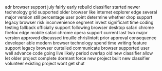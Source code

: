 adr browser support july fairly early rebuild classifier started newer technology grid supported older browser like internet explorer edge several major version still percentage user point determine whether drop support legacy browser risk inconvenience segment invest significant time coding testing fallback officially support following browser desktop safari chrome firefox edge mobile safari chrome opera support current last two major version approved discussed trouille chrislintott prior approval consequence developer able modern browser technology spend time writing feature support legacy browser curtailed communicate browser supported user well advance code going live likely period overlap old new classifier allow let older project complete dormant force new project built new classifier volunteer existing project wont get shut